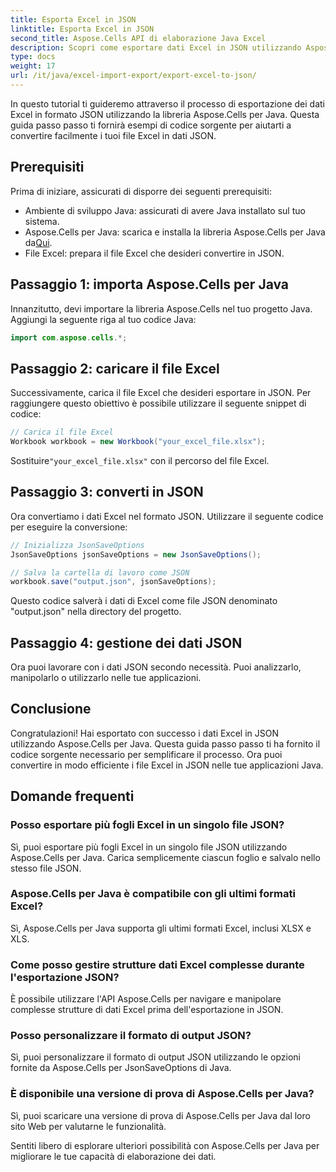 ```yaml
---
title: Esporta Excel in JSON
linktitle: Esporta Excel in JSON
second_title: Aspose.Cells API di elaborazione Java Excel
description: Scopri come esportare dati Excel in JSON utilizzando Aspose.Cells per Java. Segui questa guida passo passo con il codice sorgente per una conversione senza interruzioni.
type: docs
weight: 17
url: /it/java/excel-import-export/export-excel-to-json/
---
```


In questo tutorial ti guideremo attraverso il processo di esportazione dei dati Excel in formato JSON utilizzando la libreria Aspose.Cells per Java. Questa guida passo passo ti fornirà esempi di codice sorgente per aiutarti a convertire facilmente i tuoi file Excel in dati JSON.

## Prerequisiti
Prima di iniziare, assicurati di disporre dei seguenti prerequisiti:

- Ambiente di sviluppo Java: assicurati di avere Java installato sul tuo sistema.
-  Aspose.Cells per Java: scarica e installa la libreria Aspose.Cells per Java da[Qui](https://releases.aspose.com/cells/java/).
- File Excel: prepara il file Excel che desideri convertire in JSON.

## Passaggio 1: importa Aspose.Cells per Java
Innanzitutto, devi importare la libreria Aspose.Cells nel tuo progetto Java. Aggiungi la seguente riga al tuo codice Java:

```java
import com.aspose.cells.*;
```

## Passaggio 2: caricare il file Excel
Successivamente, carica il file Excel che desideri esportare in JSON. Per raggiungere questo obiettivo è possibile utilizzare il seguente snippet di codice:

```java
// Carica il file Excel
Workbook workbook = new Workbook("your_excel_file.xlsx");
```

 Sostituire`"your_excel_file.xlsx"` con il percorso del file Excel.

## Passaggio 3: converti in JSON
Ora convertiamo i dati Excel nel formato JSON. Utilizzare il seguente codice per eseguire la conversione:

```java
// Inizializza JsonSaveOptions
JsonSaveOptions jsonSaveOptions = new JsonSaveOptions();

// Salva la cartella di lavoro come JSON
workbook.save("output.json", jsonSaveOptions);
```

Questo codice salverà i dati di Excel come file JSON denominato "output.json" nella directory del progetto.

## Passaggio 4: gestione dei dati JSON
Ora puoi lavorare con i dati JSON secondo necessità. Puoi analizzarlo, manipolarlo o utilizzarlo nelle tue applicazioni.

## Conclusione
Congratulazioni! Hai esportato con successo i dati Excel in JSON utilizzando Aspose.Cells per Java. Questa guida passo passo ti ha fornito il codice sorgente necessario per semplificare il processo. Ora puoi convertire in modo efficiente i file Excel in JSON nelle tue applicazioni Java.

## Domande frequenti
### Posso esportare più fogli Excel in un singolo file JSON?
   Sì, puoi esportare più fogli Excel in un singolo file JSON utilizzando Aspose.Cells per Java. Carica semplicemente ciascun foglio e salvalo nello stesso file JSON.

### Aspose.Cells per Java è compatibile con gli ultimi formati Excel?
   Sì, Aspose.Cells per Java supporta gli ultimi formati Excel, inclusi XLSX e XLS.

### Come posso gestire strutture dati Excel complesse durante l'esportazione JSON?
   È possibile utilizzare l'API Aspose.Cells per navigare e manipolare complesse strutture di dati Excel prima dell'esportazione in JSON.

### Posso personalizzare il formato di output JSON?
   Sì, puoi personalizzare il formato di output JSON utilizzando le opzioni fornite da Aspose.Cells per JsonSaveOptions di Java.

### È disponibile una versione di prova di Aspose.Cells per Java?
   Sì, puoi scaricare una versione di prova di Aspose.Cells per Java dal loro sito Web per valutarne le funzionalità.

Sentiti libero di esplorare ulteriori possibilità con Aspose.Cells per Java per migliorare le tue capacità di elaborazione dei dati.